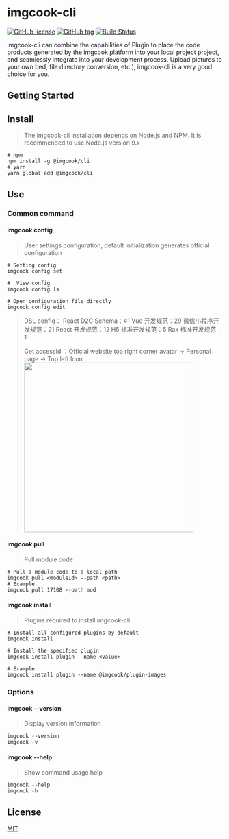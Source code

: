 # imgcook-cli

[![GitHub license](https://img.shields.io/badge/license-MIT-blue.svg)](https://github.com/imgcook/imgcook-cli/blob/master/LICENSE)
[![GitHub tag](https://img.shields.io/github/tag/imgcook/imgcook-cli.svg)]()
[![Build Status](https://travis-ci.org/imgcook/imgcook-cli.svg?branch=master)](https://travis-ci.org/imgcook/imgcook-cli)


imgcook-cli can combine the capabilities of Plugin to place the code products generated by the imgcook platform into your local project project, and seamlessly integrate into your development process. Upload pictures to your own bed, file directory conversion, etc.), imgcook-cli is a very good choice for you.

## Getting Started
## Install
> The imgcook-cli installation depends on Node.js and NPM. It is recommended to use Node.js version 9.x


```shell
# npm
npm install -g @imgcook/cli
# yarn
yarn global add @imgcook/cli
```

## Use


### Common command

#### imgcook config
>  User settings configuration, default initialization generates official configuration


```shell
# Setting config
imgcook config set

#  View config
imgcook config ls

# Open configuration file directly
imgcook config edit
```

> DSL config：
> React D2C Schema：41
> Vue 开发规范：29
> 微信小程序开发规范：21
> React 开发规范：12
> H5 标准开发规范：5
> Rax 标准开发规范：1
> 
> Get accessId ：Official website top right corner avatar -> Personal page -> Top left Icon
> <img src="https://gw.alicdn.com/tfs/TB1rFW3qeL2gK0jSZFmXXc7iXXa-1156-480.png" width=396 alt="" />


#### imgcook pull
> Pull module code


```shell
# Pull a module code to a local path
imgcook pull <moduleId> --path <path>
# Example
imgcook pull 17108 --path mod
```

#### imgcook install
> Plugins required to install imgcook-cli


```shell
# Install all configured plugins by default
imgcook install

# Install the specified plugin
imgcook install plugin --name <value>

# Example
imgcook install plugin --name @imgcook/plugin-images
```

### Options

#### imgcook --version
> Display version information


```shell
imgcook --version
imgcook -v
```

#### imgcook --help
> Show command usage help


```shell
imgcook --help
imgcook -h
```

## License
[MIT](https://github.com/imgcook/imgcook-cli/blob/master/LICENSE)